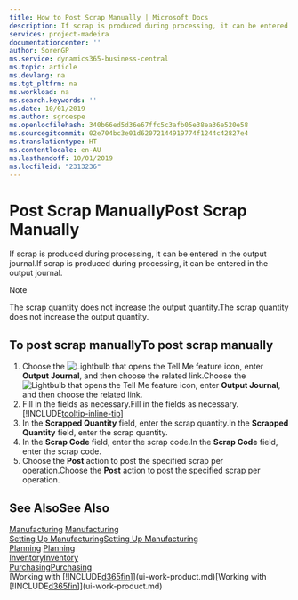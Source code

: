 ```yaml
---
title: How to Post Scrap Manually | Microsoft Docs
description: If scrap is produced during processing, it can be entered in the output journal. Note that the scrap quantity does not increase the output quantity.
services: project-madeira
documentationcenter: ''
author: SorenGP
ms.service: dynamics365-business-central
ms.topic: article
ms.devlang: na
ms.tgt_pltfrm: na
ms.workload: na
ms.search.keywords: ''
ms.date: 10/01/2019
ms.author: sgroespe
ms.openlocfilehash: 340b66ed5d36e67ffc5c3afb05e38ea36e520e58
ms.sourcegitcommit: 02e704bc3e01d62072144919774f1244c42827e4
ms.translationtype: HT
ms.contentlocale: en-AU
ms.lasthandoff: 10/01/2019
ms.locfileid: "2313236"
---
```

# <a name="post-scrap-manually"></a><span data-ttu-id="edbf5-104">Post Scrap Manually</span><span class="sxs-lookup"><span data-stu-id="edbf5-104">Post Scrap Manually</span></span>
<span data-ttu-id="edbf5-105">If scrap is produced during processing, it can be entered in the output journal.</span><span class="sxs-lookup"><span data-stu-id="edbf5-105">If scrap is produced during processing, it can be entered in the output journal.</span></span> 

> [!NOTE]
> <span data-ttu-id="edbf5-106">The scrap quantity does not increase the output quantity.</span><span class="sxs-lookup"><span data-stu-id="edbf5-106">The scrap quantity does not increase the output quantity.</span></span>  

## <a name="to-post-scrap-manually"></a><span data-ttu-id="edbf5-107">To post scrap manually</span><span class="sxs-lookup"><span data-stu-id="edbf5-107">To post scrap manually</span></span>  
1. <span data-ttu-id="edbf5-108">Choose the ![Lightbulb that opens the Tell Me feature](media/ui-search/search_small.png "Tell me what you want to do") icon, enter **Output Journal**, and then choose the related link.</span><span class="sxs-lookup"><span data-stu-id="edbf5-108">Choose the ![Lightbulb that opens the Tell Me feature](media/ui-search/search_small.png "Tell me what you want to do") icon, enter **Output Journal**, and then choose the related link.</span></span>  
2. <span data-ttu-id="edbf5-109">Fill in the fields as necessary.</span><span class="sxs-lookup"><span data-stu-id="edbf5-109">Fill in the fields as necessary.</span></span> [!INCLUDE[tooltip-inline-tip](includes/tooltip-inline-tip_md.md)]  
3. <span data-ttu-id="edbf5-110">In the **Scrapped Quantity** field, enter the scrap quantity.</span><span class="sxs-lookup"><span data-stu-id="edbf5-110">In the **Scrapped Quantity** field, enter the scrap quantity.</span></span>  
4. <span data-ttu-id="edbf5-111">In the **Scrap Code** field, enter the scrap code.</span><span class="sxs-lookup"><span data-stu-id="edbf5-111">In the **Scrap Code** field, enter the scrap code.</span></span>  
5. <span data-ttu-id="edbf5-112">Choose the **Post** action to post the specified scrap per operation.</span><span class="sxs-lookup"><span data-stu-id="edbf5-112">Choose the **Post** action to post the specified scrap per operation.</span></span>  

## <a name="see-also"></a><span data-ttu-id="edbf5-113">See Also</span><span class="sxs-lookup"><span data-stu-id="edbf5-113">See Also</span></span>  
<span data-ttu-id="edbf5-114">[Manufacturing](production-manage-manufacturing.md)  </span><span class="sxs-lookup"><span data-stu-id="edbf5-114">[Manufacturing](production-manage-manufacturing.md)  </span></span>  
[<span data-ttu-id="edbf5-115">Setting Up Manufacturing</span><span class="sxs-lookup"><span data-stu-id="edbf5-115">Setting Up Manufacturing</span></span>](production-configure-production-processes.md)  
<span data-ttu-id="edbf5-116">[Planning](production-planning.md)    </span><span class="sxs-lookup"><span data-stu-id="edbf5-116">[Planning](production-planning.md)    </span></span>  
[<span data-ttu-id="edbf5-117">Inventory</span><span class="sxs-lookup"><span data-stu-id="edbf5-117">Inventory</span></span>](inventory-manage-inventory.md)  
[<span data-ttu-id="edbf5-118">Purchasing</span><span class="sxs-lookup"><span data-stu-id="edbf5-118">Purchasing</span></span>](purchasing-manage-purchasing.md)  
<span data-ttu-id="edbf5-119">[Working with [!INCLUDE[d365fin](includes/d365fin_md.md)]](ui-work-product.md)</span><span class="sxs-lookup"><span data-stu-id="edbf5-119">[Working with [!INCLUDE[d365fin](includes/d365fin_md.md)]](ui-work-product.md)</span></span>
